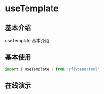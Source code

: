 # useTemplate

## 基本介绍

useTemplate 基本介绍

<script lang="ts" setup>
	import DemoContainer from '../../.vitepress/components/DemoContainer.vue'
	import useTemplate from './index.vue'
</script>

## 基本使用

```ts
import { useTemplate } from '@flypeng/tool'
```

## 在线演示

<DemoContainer>
	<useTemplate />
</DemoContainer>
